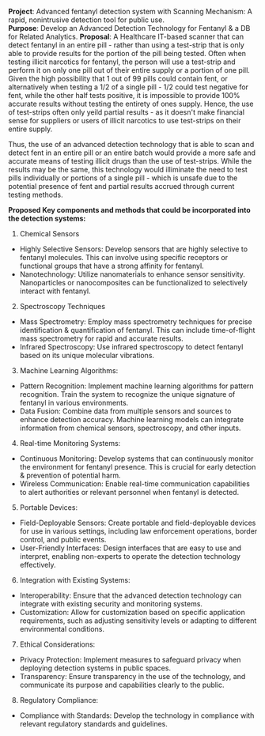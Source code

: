 **Project**: Advanced fentanyl detection system with Scanning Mechanism: A rapid, nonintrusive detection tool for public use.       
**Purpose**: Develop an Advanced Detection Technology for Fentanyl & a DB for Related Analytics. 
**Proposal**: A Healthcare IT-based scanner that can detect fentanyl in an entire pill - rather than using a test-strip that is only able to provide results for the portion of the pill being tested. Often when testing illicit narcotics for fentanyl, the person will use a test-strip and perform it on only one pill out of their entire supply or a portion of one pill. Given the high possibility that 1 out of 99 pills could contain fent, or alternatively when testing a 1/2 of a single pill - 1/2 could test negative for fent, while the other half tests positive, it is impossible to provide 100% accurate results without testing the entirety of ones supply. Hence, the use of test-strips often only yeild partial results - as it doesn't make financial sense for suppliers or users of illicit narcotics to use test-strips on their entire supply. 

Thus, the use of an advanced detection technology that is able to scan and detect fent in an entire pill or an entire batch would provide a more safe and accurate means of testing illicit drugs than the use of test-strips. While the results may be the same, this technology would illiminate the need to test pills individually or portions of a single pill - which is unsafe due to the potential presence of fent and partial results accrued through current testing methods.    

**Proposed Key components and methods that could be incorporated into the detection systems:**
1. Chemical Sensors
* Highly Selective Sensors: Develop sensors that are highly selective to fentanyl molecules. This can involve using specific receptors or functional groups that have a strong affinity for fentanyl.
* Nanotechnology: Utilize nanomaterials to enhance sensor sensitivity. Nanoparticles or nanocomposites can be functionalized to selectively interact with fentanyl.

2. Spectroscopy Techniques
* Mass Spectrometry: Employ mass spectrometry techniques for precise identification & quantification of fentanyl. This can include time-of-flight mass spectrometry for rapid and accurate results.
* Infrared Spectroscopy: Use infrared spectroscopy to detect fentanyl based on its unique molecular vibrations.

3. Machine Learning Algorithms:
* Pattern Recognition: Implement machine learning algorithms for pattern recognition. Train the system to recognize the unique signature of fentanyl in various environments.
* Data Fusion: Combine data from multiple sensors and sources to enhance detection accuracy. Machine learning models can integrate information from chemical sensors, spectroscopy, and other inputs.

4. Real-time Monitoring Systems:
* Continuous Monitoring: Develop systems that can continuously monitor the environment for fentanyl presence. This is crucial for early detection & prevention of potential harm.
* Wireless Communication: Enable real-time communication capabilities to alert authorities or relevant personnel when fentanyl is detected.

5. Portable Devices:
* Field-Deployable Sensors: Create portable and field-deployable devices for use in various settings, including law enforcement operations, border control, and public events.
* User-Friendly Interfaces: Design interfaces that are easy to use and interpret, enabling non-experts to operate the detection technology effectively.

6. Integration with Existing Systems:
* Interoperability: Ensure that the advanced detection technology can integrate with existing security and monitoring systems.
* Customization: Allow for customization based on specific application requirements, such as adjusting sensitivity levels or adapting to different environmental conditions.

7. Ethical Considerations:
* Privacy Protection: Implement measures to safeguard privacy when deploying detection systems in public spaces.
* Transparency: Ensure transparency in the use of the technology, and communicate its purpose and capabilities clearly to the public.

8. Regulatory Compliance:
* Compliance with Standards: Develop the technology in compliance with relevant regulatory standards and guidelines.
